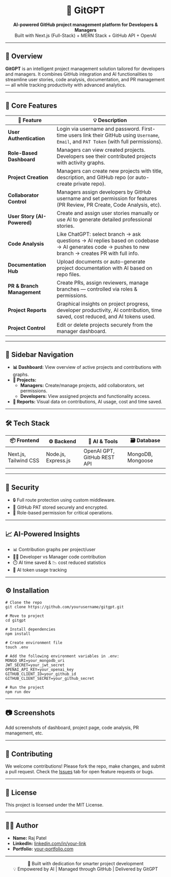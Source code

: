 <h1 align="center">🤖 GitGPT</h1>
<p align="center">
  <b>AI-powered GitHub project management platform for Developers & Managers</b><br />
  Built with Next.js (Full-Stack) + MERN Stack + GitHub API + OpenAI
</p>

<hr/>

<h2>📌 Overview</h2>
<p>
  <strong>GitGPT</strong> is an intelligent project management solution tailored for developers and managers.
  It combines GitHub integration and AI functionalities to streamline user stories, code analysis, documentation,
  and PR management — all while tracking productivity with advanced analytics.
</p>

<hr/>

<h2>🧠 Core Features</h2>

<table>
  <thead>
    <tr>
      <th>🔹 Feature</th>
      <th>💡 Description</th>
    </tr>
  </thead>
  <tbody>
    <tr>
      <td><b>User Authentication</b></td>
      <td>Login via username and password. First-time users link their GitHub using <code>Username</code>, <code>Email</code>, and <code>PAT Token</code> (with full permissions).</td>
    </tr>
    <tr>
      <td><b>Role-Based Dashboard</b></td>
      <td>Managers can view created projects. Developers see their contributed projects with activity graphs.</td>
    </tr>
    <tr>
      <td><b>Project Creation</b></td>
      <td>Managers can create new projects with title, description, and GitHub repo (or auto-create private repo).</td>
    </tr>
    <tr>
      <td><b>Collaborator Control</b></td>
      <td>Managers assign developers by GitHub username and set permission for features (PR Review, PR Create, Code Analysis, etc).</td>
    </tr>
    <tr>
      <td><b>User Story (AI-Powered)</b></td>
      <td>Create and assign user stories manually or use AI to generate detailed professional stories.</td>
    </tr>
    <tr>
      <td><b>Code Analysis</b></td>
      <td>Like ChatGPT: select branch → ask questions → AI replies based on codebase → AI generates code → pushes to new branch → creates PR with full info.</td>
    </tr>
    <tr>
      <td><b>Documentation Hub</b></td>
      <td>Upload documents or auto-generate project documentation with AI based on repo files.</td>
    </tr>
    <tr>
      <td><b>PR & Branch Management</b></td>
      <td>Create PRs, assign reviewers, manage branches — controlled via roles & permissions.</td>
    </tr>
    <tr>
      <td><b>Project Reports</b></td>
      <td>Graphical insights on project progress, developer productivity, AI contribution, time saved, cost reduced, and AI tokens used.</td>
    </tr>
    <tr>
      <td><b>Project Control</b></td>
      <td>Edit or delete projects securely from the manager dashboard.</td>
    </tr>
  </tbody>
</table>

<hr/>

<h2>🧭 Sidebar Navigation</h2>

<ul>
  <li><strong>📊 Dashboard:</strong> View overview of active projects and contributions with graphs.</li>
  <li><strong>📁 Projects:</strong> 
    <ul>
      <li><strong>Managers:</strong> Create/manage projects, add collaborators, set permissions.</li>
      <li><strong>Developers:</strong> View assigned projects and functionality access.</li>
    </ul>
  </li>
  <li><strong>📄 Reports:</strong> Visual data on contributions, AI usage, cost and time saved.</li>
</ul>

<hr/>

<h2>🛠 Tech Stack</h2>

<table>
  <thead>
    <tr>
      <th>📦 Frontend</th>
      <th>⚙️ Backend</th>
      <th>🧠 AI & Tools</th>
      <th>🗃️ Database</th>
    </tr>
  </thead>
  <tbody>
    <tr>
      <td>Next.js, Tailwind CSS</td>
      <td>Node.js, Express.js</td>
      <td>OpenAI GPT, GitHub REST API</td>
      <td>MongoDB, Mongoose</td>
    </tr>
  </tbody>
</table>

<hr/>

<h2>🔐 Security</h2>
<ul>
  <li>🔒 Full route protection using custom middleware.</li>
  <li>🔐 GitHub PAT stored securely and encrypted.</li>
  <li>🛂 Role-based permission for critical operations.</li>
</ul>

<hr/>

<h2>📈 AI-Powered Insights</h2>

<ul>
  <li>📊 Contribution graphs per project/user</li>
  <li>🧑‍💻 Developer vs Manager code contribution</li>
  <li>⏱️ AI time saved & 📉 cost reduced statistics</li>
  <li>🧮 AI token usage tracking</li>
</ul>

<hr/>

<h2>⚙️ Installation</h2>

<pre><code># Clone the repo
git clone https://github.com/yourusername/gitgpt.git

# Move to project
cd gitgpt

# Install dependencies
npm install

# Create environment file
touch .env

# Add the following environment variables in .env:
MONGO_URI=your_mongodb_uri
JWT_SECRET=your_jwt_secret
OPENAI_API_KEY=your_openai_key
GITHUB_CLIENT_ID=your_github_id
GITHUB_CLIENT_SECRET=your_github_secret

# Run the project
npm run dev
</code></pre>

<hr/>

<h2>📷 Screenshots</h2>
<p>Add screenshots of dashboard, project page, code analysis, PR management, etc.</p>

<hr/>

<h2>🤝 Contributing</h2>
<p>We welcome contributions! Please fork the repo, make changes, and submit a pull request. Check the <a href="https://github.com/yourusername/gitgpt/issues">Issues</a> tab for open feature requests or bugs.</p>

<hr/>

<h2>📃 License</h2>
<p>This project is licensed under the MIT License.</p>

<hr/>

<h2>👨‍💻 Author</h2>
<ul>
  <li><strong>Name:</strong> Raj Patel</li>
  <li><strong>LinkedIn:</strong> <a href="https://linkedin.com/in/your-link">linkedin.com/in/your-link</a></li>
  <li><strong>Portfolio:</strong> <a href="https://your-portfolio.com">your-portfolio.com</a></li>
</ul>

<hr/>

<p align="center">
  🔧 Built with dedication for smarter project development<br/>
  💡 Empowered by AI | Managed through GitHub | Delivered by GitGPT
</p>
